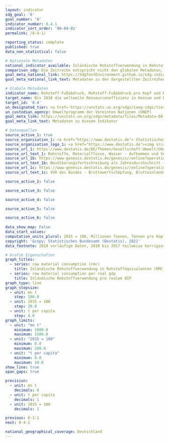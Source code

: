 ```yaml
---
layout: indicator    
sdg_goal: '8'    
goal_number: '8'    
indicator_number: 8.4.1    
indicator_sort_order: '08-04-01'    
permalink: /8-4-1/    

reporting_status: complete    
published: true    
data_non_statistical: false    

# Nationale Metadaten    
national_indicator_available: Inländische Rohstoffverwendung in Rohstoffäquivalenten (RMC)    
comparison_sdg: Die Zeitreihe entspricht nicht den globalen Metadaten, bietet aber zusätzliche Informationen.    
goal_meta_national_link: https://SdgTestEnvironment.github.io/sdg-indicators/public/MetaDe/8.4.1.pdf    
goal_meta_national_link_text: Metadaten zu den dargestellten Zeitreihen    

# Globale Metadaten    
indicator_name: Rohstoff-Fußabdruck, Rohstoff-Fußabdruck pro Kopf und Rohstoff-Fußabdruck im Verhältnis zum BIP    
target_name: Bis 2030 die weltweite Ressourceneffizienz in Konsum und Produktion Schritt für Schritt verbessern und die Entkopplung von Wirtschaftswachstum und Umweltzerstörung anstreben, im Einklang mit dem Zehnjahres-Programmrahmen für nachhaltige Konsum- und Produktionsmuster, wobei die entwickelten Länder die Führung übernehmen    
target_id: '8.4'    
un_designated_tier: <a href='https://unstats.un.org/sdgs/iaeg-sdgs/tier-classification/' title='Klicken Sie hier um weitere Informationen zur UN-Tier-Klassifikation zu erhalten.'  target='_blank'>Tier II</a>    
un_custodian_agency: Umweltprogramm der Vereinten Nationen (UNEP)    
goal_meta_link: https://unstats.un.org/sdgs/metadata/files/Metadata-08-04-01.pdf    
goal_meta_link_text: Metadaten zu diesem Indikator        

# Datenquellen
source_active_1: true
source_organisation_1: <a href="https://www.destatis.de"> Statistisches Bundesamt (Destatis) </a>
source_organisation_logo_1: <a href="https://www.destatis.de"><img src="https://g205sdgs.github.io/sdg-indicators/public/OrgImgDe/destatis.png" alt="Logo destatis" style="height:60px; width:148px"/></a>
source_url_1: https://www.destatis.de/DE/Themen/Gesellschaft-Umwelt/Umwelt/UGR/rohstoffe-materialfluesse-wasser/_inhalt.html
source_url_text_1: Rohstoffe, Materialflüsse, Wasser - Aufkommen und Verwendung in Rohstoffäquivalenten (RMC)
source_url_1b: https://www-genesis.destatis.de/genesis//online?operation=table&code=12411-0040&bypass=true&language=de#abreadcrumb
source_url_text_1b: Bevölkerungsfortschreibung als Jahresdurchschnitt – GENESIS online 12411-0040
source_url_1c: https://www-genesis.destatis.de/genesis//online?operation=table&code=81000-0001&bypass=true&language=de
source_url_text_1c: VGR des Bundes - Bruttowertschöpfung, Bruttoinlandsprodukt (nominal/preisbereinigt) – GENESIS online 81000-0001

source_active_2: false

source_active_3: false

source_active_4: false

source_active_5: false

source_active_6: false
    
data_show_map: False    
data_start_values:     
computation_units_plural: 2015 = 100, Millionen Tonnen, Tonnen pro Kopf    
copyright: '&copy; Statistisches Bundesamt (Destatis), 2021'    
data_footnote: 2018 vorläufige Daten, 2010 bis 2017 teilweise korrigierte Daten.    

# Grafik Eigenschaften    
graph_titles:
  - series: raw material consumption (rmc)
    title: Inländische Rohstoffverwendung in Rohstoffäquivalenten (RMC)
  - series: raw material consumption per real gdp
    title: Inländische Rohstoffverwendung pro realem BIP    
graph_type: line
graph_stepsize: 
  - unit: mn t
    step: 100.0
  - unit: 2015 = 100
    step: 20.0
  - unit: t per capita
    step: 4.0    
graph_limits:
  - unit: "mn t"
    minimum: 1000.0
    maximum: 1500.0
  - unit: "2015 = 100"
    minimum: 0.0
    maximum: 200.0
  - unit: "t per capita"
    minimum: 0.0
    maximum: 20.0
show_line: true
span_gaps: true

precision:
  - unit: mn t
    decimals: 0
  - unit: t per capita
    decimals: 1
  - unit: 2015 = 100
    decimals: 1    

previous: 8-3-1    
next: 8-4-2    

national_geographical_coverage: Deutschland    
---
```


<span></span>